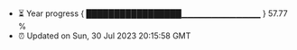 - ⏳ Year progress { █████████████████▁▁▁▁▁▁▁▁▁▁▁▁▁ } 57.77 %
- ⏰ Updated on Sun, 30 Jul 2023 20:15:58 GMT


